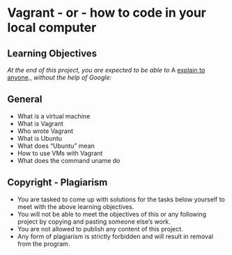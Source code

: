 # Vagrant - or - how to code in your local computer

## Learning Objectives
*At the end of this project, you are expected to be able to* A [explain to anyone](https://fs.blog/feynman-learning-technique/?fbclid=IwAR2K5_BGPVo0QjJXkOIIqNsqcXK4lTskPWJvA0asKQIGtCPWaQBdKmj1Ztg "explain to anyone").*, without the help of Google:*

## General
 * What is a virtual machine
 * What is Vagrant
 * Who wrote Vagrant
 * What is Ubuntu
 * What does “Ubuntu” mean
 * How to use VMs with Vagrant
 * What does the command uname do
## Copyright - Plagiarism
 * You are tasked to come up with solutions for the tasks below yourself to meet with the above learning objectives.
 * You will not be able to meet the objectives of this or any following project by copying and pasting someone else’s work.
 * You are not allowed to publish any content of this project.
 * Any form of plagiarism is strictly forbidden and will result in removal from the program.

